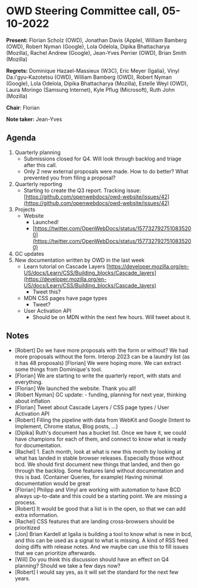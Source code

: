 # OWD Steering Committee call, 05-10-2022

**Present:** Florian Scholz (OWD), Jonathan Davis (Apple), William Bamberg (OWD), Robert Nyman (Google), Lola Odelola,  Dipika Bhattacharya (Mozilla), Rachel Andrew (Google), Jean-Yves Perrier (OWD), Brian Smith (Mozilla)

**Regrets:** ​​Dominique Hazael-Massieux (W3C), Eric Meyer (Igalia),  Vinyl Da.i'gyu-Kazotetsu (OWD), William Bamberg (OWD), Robert Nyman (Google), Lola Odelola,  Dipika Bhattacharya (Mozilla), Estelle Weyl (OWD), Laura Moringo (Samsung Internet), Kyle Pflug (Microsoft), Ruth John (Mozilla)

**Chair**: Florian

**Note taker:** Jean-Yves

## Agenda

1. Quarterly planning
    - Submissions closed for Q4. Will look through backlog and triage after this call.
    - Only 2 new external proposals were made. How to do better? What prevented you from filing a proposal?
2. Quarterly reporting
    - Starting to create the Q3 report. Tracking issue: [https://github.com/openwebdocs/owd-website/issues/42](https://github.com/openwebdocs/owd-website/issues/42) 
3. Projects
    - Website
        - Launched!
        - [https://twitter.com/OpenWebDocs/status/1577327927510835200](https://twitter.com/OpenWebDocs/status/1577327927510835200) 
4. GC updates
5. New documentation written by OWD in the last week
    - Learn tutorial on Cascade Layers [https://developer.mozilla.org/en-US/docs/Learn/CSS/Building_blocks/Cascade_layers](https://developer.mozilla.org/en-US/docs/Learn/CSS/Building_blocks/Cascade_layers) 
        - Tweet this?
    - MDN CSS pages have page types
        - Tweet?
    - User Activation API
        - Should be on MDN within the next few hours. Will tweet about it.

## Notes

* [Robert] Do we have more proposals with the form or without? We had more proposals without the form. Interop 2023 can be a laundry list (as it has 48 proposals) [Florian] We were hoping more. We can extract some things from Dominique's tool.
* [Florian] We are starting to write the quarterly report, with stats and everything.
* [Florian] We launched the website. Thank you all!
* [Robert Nyman] GC update: - funding, planning for next year, thinking about inflation
* [Florian] Tweet about Cascade Layers / CSS page types / User Activation API
* [Robert] Filling the pipeline with data from WebKit and Google (Intent to Implement, Chrome status, Blog posts, …) 
* [Dipika] Ruth's document has a bucket list. Once we have it, we could have champions for each of them, and connect to know what is ready for documentation. 
* [Rachel] 1. Each month, look at what is new this month by looking at what has landed in stable browser releases. Especially those without bcd. We should first document new things that landed, and then go through the backlog. Some features land without documentation and this is bad. (Container Queries, for example) Having minimal documentation would be great 
* [Florian] Philipp and Vinyl are working with automation to have BCD always up-to-date and this could be a starting point. We are missing a process.
* [Robert] It would be good that a list is in the open, so that we can add extra information. 
* [Rachel] CSS features that are landing cross-browsers should be prioritized
* [Jon] Brian Kardell at Igalia is building a tool to know what is new in bcd, and this can be used as a signal to what is missing. A kind of RSS feed doing diffs with release notes. And we maybe can use this to fill issues that we can prioritize afterwards. 
* [Will] Do you think this discussion should have an effect on Q4 planning? Should we take a few days now? 
* [Robert] I would say yes, as it will set the standard for the next few years. 